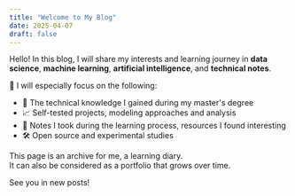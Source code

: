 ```yaml
---
title: "Welcome to My Blog"
date: 2025-04-07
draft: false
---
```


Hello! In this blog, I will share my interests and learning journey in 
**data science**, **machine learning**, **artificial intelligence**, and **technical notes**.

🎯 I will especially focus on the following:

- 🔬 The technical knowledge I gained during my master's degree
- 📈 Self-tested projects, modeling approaches and analysis
- 🧠 Notes I took during the learning process, resources I found interesting
- 🛠️ Open source and experimental studies

This page is an archive for me, a learning diary.  
It can also be considered as a portfolio that grows over time.

See you in new posts!

